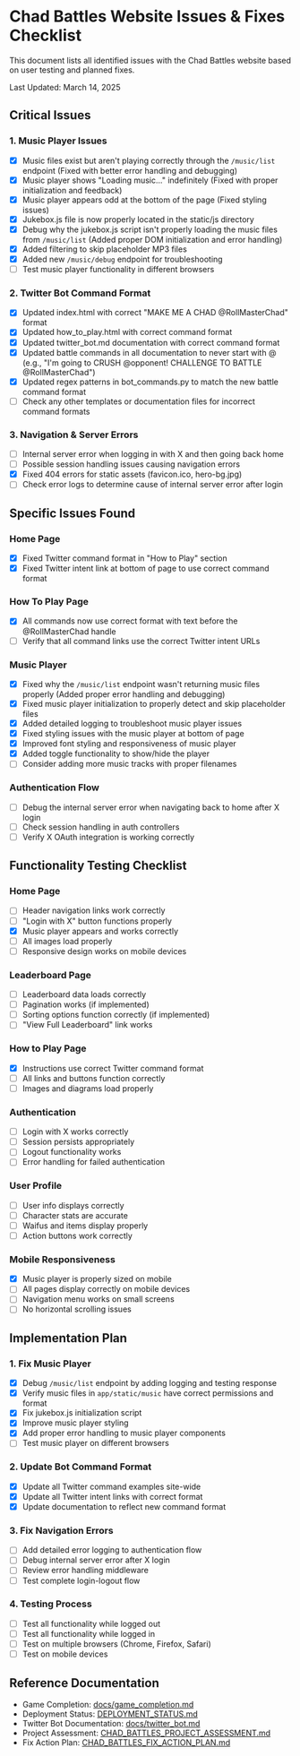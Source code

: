 # Chad Battles Website Issues & Fixes Checklist

This document lists all identified issues with the Chad Battles website based on user testing and planned fixes.

Last Updated: March 14, 2025

## Critical Issues

### 1. Music Player Issues
- [x] Music files exist but aren't playing correctly through the `/music/list` endpoint (Fixed with better error handling and debugging)
- [x] Music player shows "Loading music..." indefinitely (Fixed with proper initialization and feedback)
- [x] Music player appears odd at the bottom of the page (Fixed styling issues)
- [x] Jukebox.js file is now properly located in the static/js directory
- [x] Debug why the jukebox.js script isn't properly loading the music files from `/music/list` (Added proper DOM initialization and error handling)
- [x] Added filtering to skip placeholder MP3 files
- [x] Added new `/music/debug` endpoint for troubleshooting
- [ ] Test music player functionality in different browsers

### 2. Twitter Bot Command Format
- [x] Updated index.html with correct "MAKE ME A CHAD @RollMasterChad" format 
- [x] Updated how_to_play.html with correct command format
- [x] Updated twitter_bot.md documentation with correct command format
- [x] Updated battle commands in all documentation to never start with @ (e.g., "I'm going to CRUSH @opponent! CHALLENGE TO BATTLE @RollMasterChad")
- [x] Updated regex patterns in bot_commands.py to match the new battle command format
- [ ] Check any other templates or documentation files for incorrect command formats

### 3. Navigation & Server Errors
- [ ] Internal server error when logging in with X and then going back home
- [ ] Possible session handling issues causing navigation errors
- [x] Fixed 404 errors for static assets (favicon.ico, hero-bg.jpg)
- [ ] Check error logs to determine cause of internal server error after login

## Specific Issues Found

### Home Page
- [x] Fixed Twitter command format in "How to Play" section
- [x] Fixed Twitter intent link at bottom of page to use correct command format

### How To Play Page
- [x] All commands now use correct format with text before the @RollMasterChad handle
- [ ] Verify that all command links use the correct Twitter intent URLs

### Music Player
- [x] Fixed why the `/music/list` endpoint wasn't returning music files properly (Added proper error handling and debugging)
- [x] Fixed music player initialization to properly detect and skip placeholder files
- [x] Added detailed logging to troubleshoot music player issues
- [x] Fixed styling issues with the music player at bottom of page
- [x] Improved font styling and responsiveness of music player
- [x] Added toggle functionality to show/hide the player
- [ ] Consider adding more music tracks with proper filenames

### Authentication Flow
- [ ] Debug the internal server error when navigating back to home after X login
- [ ] Check session handling in auth controllers
- [ ] Verify X OAuth integration is working correctly

## Functionality Testing Checklist

### Home Page
- [ ] Header navigation links work correctly
- [ ] "Login with X" button functions properly
- [x] Music player appears and works correctly
- [ ] All images load properly
- [ ] Responsive design works on mobile devices

### Leaderboard Page
- [ ] Leaderboard data loads correctly
- [ ] Pagination works (if implemented)
- [ ] Sorting options function correctly (if implemented)
- [ ] "View Full Leaderboard" link works

### How to Play Page
- [x] Instructions use correct Twitter command format
- [ ] All links and buttons function correctly
- [ ] Images and diagrams load properly

### Authentication
- [ ] Login with X works correctly
- [ ] Session persists appropriately
- [ ] Logout functionality works
- [ ] Error handling for failed authentication

### User Profile
- [ ] User info displays correctly
- [ ] Character stats are accurate
- [ ] Waifus and items display properly
- [ ] Action buttons work correctly

### Mobile Responsiveness
- [x] Music player is properly sized on mobile
- [ ] All pages display correctly on mobile devices
- [ ] Navigation menu works on small screens
- [ ] No horizontal scrolling issues

## Implementation Plan

### 1. Fix Music Player
- [x] Debug `/music/list` endpoint by adding logging and testing response
- [x] Verify music files in `app/static/music` have correct permissions and format
- [x] Fix jukebox.js initialization script
- [x] Improve music player styling
- [x] Add proper error handling to music player components
- [ ] Test music player on different browsers

### 2. Update Bot Command Format
- [x] Update all Twitter command examples site-wide
- [x] Update all Twitter intent links with correct format
- [x] Update documentation to reflect new command format

### 3. Fix Navigation Errors
- [ ] Add detailed error logging to authentication flow
- [ ] Debug internal server error after X login
- [ ] Review error handling middleware
- [ ] Test complete login-logout flow

### 4. Testing Process
- [ ] Test all functionality while logged out
- [ ] Test all functionality while logged in
- [ ] Test on multiple browsers (Chrome, Firefox, Safari)
- [ ] Test on mobile devices

## Reference Documentation

- Game Completion: [docs/game_completion.md](docs/game_completion.md)
- Deployment Status: [DEPLOYMENT_STATUS.md](DEPLOYMENT_STATUS.md)
- Twitter Bot Documentation: [docs/twitter_bot.md](docs/twitter_bot.md)
- Project Assessment: [CHAD_BATTLES_PROJECT_ASSESSMENT.md](CHAD_BATTLES_PROJECT_ASSESSMENT.md)
- Fix Action Plan: [CHAD_BATTLES_FIX_ACTION_PLAN.md](CHAD_BATTLES_FIX_ACTION_PLAN.md) 
